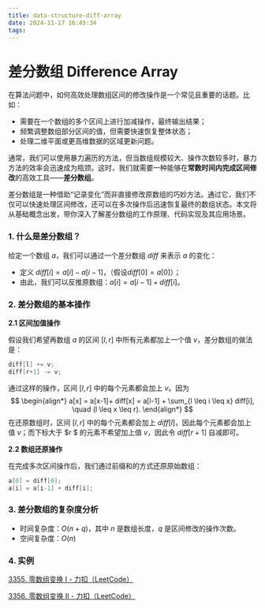 ```yaml
---
title: data-structure-diff-array
date: 2024-11-17 16:45:34
tags:
---
```


# 差分数组 Difference Array

在算法问题中，如何高效处理数组区间的修改操作是一个常见且重要的话题。比如：

- 需要在一个数组的多个区间上进行加减操作，最终输出结果；
- 频繁调整数组部分区间的值，但需要快速恢复整体状态；
- 处理二维平面或更高维数据的区域更新问题。

通常，我们可以使用暴力遍历的方法，但当数组规模较大、操作次数较多时，暴力方法的效率会迅速成为瓶颈。这时，我们就需要一种能够在**常数时间内完成区间修改**的高效工具——**差分数组**。

差分数组是一种借助“记录变化”而非直接修改原数组的巧妙方法。通过它，我们不仅可以快速处理区间修改，还可以在多次操作后迅速恢复最终的数组状态。本文将从基础概念出发，带你深入了解差分数组的工作原理、代码实现及其应用场景。



### **1. 什么是差分数组？**

给定一个数组 $a$，我们可以通过一个差分数组 $diff$ 来表示 $a$ 的变化：

- 定义 $diff[i] = a[i] - a[i-1]$，（假设$diff[0] = a[0]$）；
- 由此，我们可以反推原数组：$a[i] = a[i-1] + diff[i]$。



### **2. 差分数组的基本操作**

**2.1 区间加值操作**

假设我们希望再数组 $a$ 的区间 $[l,r]$ 中所有元素都加上一个值 $v$，差分数组的做法是：

```c
diff[l] += v;
diff[r+1] -= v;
```

通过这样的操作，区间 $[l, r]$ 中的每个元素都会加上 $v$。因为
$$
\begin{align*}
a[x] = a[x-1]+ diff[x] = a[l-1] + \sum_{l \leq i \leq x} diff[i], \quad (l \leq x \leq r).
\end{align*}
$$
在还原数组时，区间 $[l, r]$ 中的每个元素都会加上 $diff[l]$，因此每个元素都会加上值 $v$；而下标大于 $r $  的元素不希望加上值 $v$，因此令 $diff[r+1]$ 自减即可。

**2.2 数组还原操作**

在完成多次区间操作后，我们通过前缀和的方式还原原始数组：

```c
a[0] = diff[0];
a[i] = a[i-1] + diff[i];
```



### 3. 差分数组的复杂度分析

- 时间复杂度：$O(n+q)$，其中 $n$ 是数组长度，$q$ 是区间修改的操作次数。
- 空间复杂度：$O(n)$



### 4. 实例

[3355. 零数组变换 I - 力扣（LeetCode）](https://leetcode.cn/problems/zero-array-transformation-i/description/)

[3356. 零数组变换 II - 力扣（LeetCode）](https://leetcode.cn/problems/zero-array-transformation-ii/description/)
